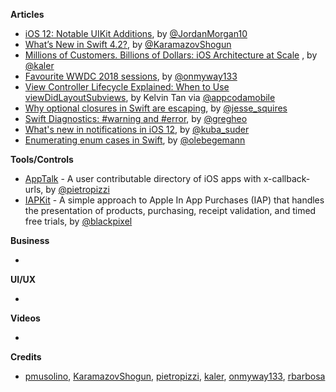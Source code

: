**Articles**

* [iOS 12: Notable UIKit Additions](https://medium.com/the-traveled-ios-developers-guide/ios-12-notable-uikit-additions-b50beb0e3729), by [@JordanMorgan10](https://twitter.com/JordanMorgan10)
* [What’s New in Swift 4.2?](https://www.raywenderlich.com/194066/whats-new-in-swift-4-2), by [@KaramazovShogun](https://twitter.com/KaramazovShogun)
* [Millions of Customers. Billions of Dollars: iOS Architecture at Scale](http://parveenkaler.com/posts/iOS-architecture-at-scale) , by [@kaler](https://twitter.com/kaler)
* [Favourite WWDC 2018 sessions](https://medium.com/@onmyway133/my-favourite-wwdc-2018-sessions-363d3fc9c9d5), by [@onmyway133](https://twitter.com/onmyway133)
* [View Controller Lifecycle Explained: When to Use viewDidLayoutSubviews](https://www.appcoda.com/view-controller-lifecycle/), by Kelvin Tan via [@appcodamobile](https://twitter.com/appcodamobile)
* [Why optional closures in Swift are escaping](https://www.jessesquires.com/blog/why-optional-swift-closures-are-escaping/), by [@jesse_squires](https://twitter.com/jesse_squires)
* [Swift Diagnostics: #warning and #error](https://swiftunboxed.com/internals/diagnostics-warning-error/), by [@gregheo](https://twitter.com/gregheo)
* [What's new in notifications in iOS 12](https://mackuba.eu/2018/06/11/notifications-in-ios-12/), by [@kuba_suder](https://twitter.com/kuba_suder)
* [Enumerating enum cases in Swift](https://oleb.net/blog/2018/06/enumerating-enum-cases/), by [@olebegemann](https://twitter.com/olebegemann)

**Tools/Controls**

* [AppTalk](https://github.com/pietropizzi/app-talk) - A user contributable directory of iOS apps with x-callback-urls, by [@pietropizzi](http://twitter.com/pietropizzi)
* [IAPKit](https://github.com/blackpixel/IAPKit) - A simple approach to Apple In App Purchases (IAP) that handles the presentation of products, purchasing, receipt validation, and timed free trials, by [@blackpixel](https://twitter.com/blackpixel)

**Business**

* 

**UI/UX**

* 

**Videos**

* 

**Credits**

* [pmusolino](https://github.com/pmusolino), [KaramazovShogun](https://github.com/KaramazovShogun), [pietropizzi](https://github.com/pietropizzi), [kaler](https://github.com/kaler), [onmyway133](https://github.com/onmyway133), [rbarbosa](https://github.com/rbarbosa)
